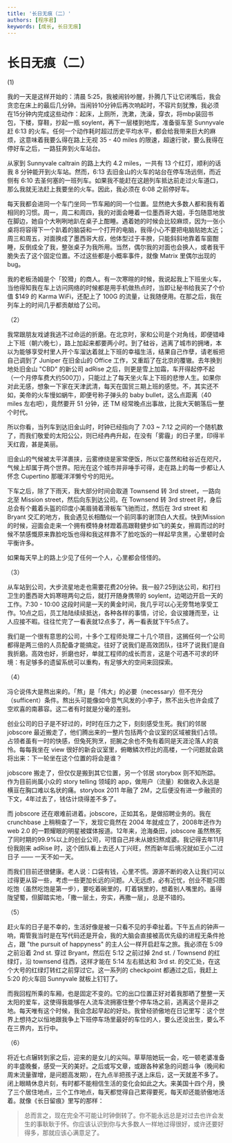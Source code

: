 ```yaml
---
title: '长日无痕（二）'
authors: [程序君]
keywords: [成长, 长日无痕]
---
```


# 长日无痕（二）

(1)

我的一天是这样开始的：清晨 5:25，我被闹铃吵醒，扑腾几下让它闭嘴后，我会贪恋在床上的最后几分钟。当闹铃10分钟后再次响起时，不容片刻犹豫，我必须在15分钟内完成这些动作：起床，上厕所，洗漱，洗澡，穿衣，将mbp装回书包，下楼，穿鞋，抄起一瓶 soylent，再下一层楼到地库，准备驱车至 Sunnyvale 赶 6:13 的火车。任何一个动作耗时超过历史平均水平，都会给我带来巨大的麻烦，这意味着我要么得在路上无视 35 - 40 miles 的限速，超速行驶，要么我得在停好车之后，一路狂奔到火车站台。

从家到 Sunnyvale caltrain 的路上大约 4.2 miles，一共有 13 个红灯，顺利的话我 8 分钟能开到火车站。然而，6:13 去旧金山的火车的站台在停车场远侧，而近侧有 6:10 去圣何塞的一班列车。如果我不能赶在这趟列车抵达前走过火车道口，那么我就无法赶上我要坐的火车。因此，我必须在 6:08 之前停好车。

每天我都会进同一个车门坐同一节车厢的同一个位置。显然绝大多数人都和我有着相同的习惯。周一，周二和周四，我的对面会睡着一位墨西哥大姐，手包随意地放在脚边，她自个大咧咧地趴在桌子上酣睡。遇着她的时候会比较麻烦，因为一张小桌将将容得下一个趴着的脑袋和一个打开的电脑，我得小心不要把电脑贴她太近；周三和周五，对面换成了墨西哥大叔，他体型过于丰腴，只能斜斜地靠着车窗酣睡，反倒成全了我，整张桌子为我所用。当然，偶尔我的对面也会换人，或者我干脆失去了这个固定位置。不过这些都是小概率事件，就像 Matrix 里偶尔出现的 bug。

我的老板汤姆是个「狡猾」的商人。有一次寒暄的时候，我说起我上下班坐火车，当他得知我在车上访问网络的时候都是用手机做热点时，当即让秘书给我买了个价值 $149 的 Karma WiFi，还配上了 100G 的流量，让我随便用。在那之后，我在列车上的时间几乎都贡献给了公司。

（2）

我常跟朋友戏谑我逃不过命运的折磨。在北京时，家和公司是个对角线，即便错峰上下班（朝六晚七），路上加起来都要两小时。到了硅谷，逃离了城市的拥堵，本以为能够享受村里人开个车溜达着就上下班的幸福生活，结果自己作孽，请老板把自己调到了 Juniper 在旧金山的 Office 工作，又重蹈了在北京的覆辙。去年换到地处旧金山 "CBD" 的新公司 adRise 之后，则更是雪上加霜，车开得起停不起（一个月停车费大约500刀），只能过上了每天坐火车上下班的悲惨人生。如果你对此无感，想象一下家在天津武清，每天在国贸三期上班的感觉。不，其实还不如，美帝的火车慢如蜗牛，即便号称子弹头的 baby bullet，这么点距离（40 miles 左右吧），竟然要开 51 分钟，还 TM 经常晚点出事故，比我大天朝落后一整个时代。

所以你看，当列车到达旧金山时，时钟已经指向了 7:03 ~ 7:12 之间的一个随机数了，而我们敬爱的太阳公公，则已经冉冉升起，在没有「雾霾」的日子里，印得半天红霞，甚是美丽。

旧金山的气候被太平洋裹挟，云雾缭绕是家常便饭，所以它虽然和硅谷近在咫尺，气候上却属于两个世界。阳光在这个城市并非唾手可得，走在路上的每一步都让人怀念 Cupertino 那暖洋洋懒兮兮的阳光。

下车之后，除了下雨天，我大部分时间会取道 Townsend 转 3rd street，一路向北至 Mission street，然后向东到达公司。在 Townsend 转 3rd street 时，身后总会有个戴着头盔的印度小美眉骑着滑板车飞驰而过，然后在 3rd street 和 Bryant 交汇的地方，我会遇见长相酷似一个前同事的谢顶白人大叔。快到Mission的时候，迎面会走来一个拥有模特身材蹬着高跟鞋健步如飞的美女，擦肩而过的时候不禁感慨原来靠脸吃饭也得和我这样靠不了脸吃饭的一样起早贪黑，心里顿时会平衡许多。

如果每天早上的路上少见了任何一个人，心里都会怪怪的。

（3）

从车站到公司，大步流星地走也需要花费20分钟。我一般7:25到达公司，和打扫卫生的墨西哥大妈寒暄两句之后，就打开随身携带的 soylent，边喝边开启一天的工作。7:30 - 10:00 这段时间是一天的黄金时间，我几乎可以心无旁骛地享受工作。10点之后，员工陆陆续续抵达，各种各样的事情，讨论，会议接踵而至，让人应接不暇。往往忙完了一看表就12点多了，再一看表就下午5点了。

我们是一个很有意思的公司，十多个工程师处理二十几个项目，这搁任何一个公司都得是两三倍的人员配备才能搞定。往好了说我们是高效团队，往坏了说我们是自我折磨。高效也好，折磨也好，单就工程师的成长而言，这是个可遇不可求的环境：有足够多的遗留系统可以重构，有足够大的空间来回探索。

（4）

冯仑说伟大是熬出来的。「熬」是「伟大」的必要（necessary）但不充分（sufficent）条件。熬出头可能像如今意气风发的小李子，熬不出头也许会成了空欢喜的南慕容。这二者有时就是分毫的差别。

创业公司的日子是不好过的，时时在压力之下，刻刻感受生死。我们的邻居 jobscore 最近搬走了，他们腾出来的一整片包括两个会议室的区域被我们占领。占领者虽有一时的快感，但兔死狗烹，扼腕之余也不免有着同是天涯沦落人的哀怜。每每我坐在 view 很好的新会议室里，俯瞰鳞次栉比的高楼，一个问题就会跳将出来：下一轮坐在这个位置的将会是谁？

jobscore 搬走了，但仅仅是搬到其它位置，另一个邻居 storybox 则不知所踪。作为目前尚属小众的 story telling 领域的 app，做用户（流量）和做收入永远是横亘在胸口难以名状的痛。storybox 2011 年融了 2M，之后便没有进一步融资的下文，4年过去了，钱估计烧得差不多了。

而 jobscore 还在艰难前进着。jobscore，正如其名，是做招聘业务的。我在 crunchbase 上稍稍查了一下，发现它竟然在 2004 年就成立了，2008年还作为 web 2.0 的一颗耀眼的明星被媒体报道。12年来，沧海桑田，jobscore 虽然熬死了同时期的99.9%以上的创业公司，可惜自己并未从媳妇熬成婆。我记得去年11月份我刚来 adRise 时，这个团队看上去还人丁兴旺，然而新年后境况就如王小二过日子 —— 一天不如一天。

而我们目前还很健康。老人说：口袋有钱，心里不慌。源源不断的收入让我们可以过得更从容一些，考虑一些更加长远的问题。人无远虑，必有近忧，创业不能只图吃饱（虽然吃饱是第一步），要吃着碗里的，盯着锅里的，想着别人嘴里的。虽得陇望蜀，但脚踏实地，「撒一层土，夯实，再撒一层」，总是不错的。

（5）

赶火车的日子是不幸的，生活好像是被一只看不见的手牵扯着。下午五点的钟声一响，甭管我当时是在写代码还是开会，我的大脑会直接被高优先级的进程无条件抢占，跟 "the pursuit of happyness" 的主人公一样开启赶车之旅。我必须在 5:09 之前沿着 2nd st. 穿过 Bryant，然后在 5:12 之前过掉 2nd st. / Townsend 的红绿灯，沿 townsend 往西，这样才能在 5:14 左右抵达和 3rd st. 的交汇处，在这个大号的红绿灯转红之前穿过它。这一系列的 checkpoint 都通过之后，我赶上 5:20 的火车回 Sunnyvale 就板上钉钉了。

而我回程所乘的车厢，也是固定不变的。它的出口位置正好对着我那晒了整整一天太阳的爱车，这使得我能够在人流车流拥塞住整个停车场之前，逃离这个是非之地。每天唯有这个时候，我会念起早起的好处。我曾经骄傲地在日记里写：这个世界上想持之以恒地跟我争上下班停车场里最好的车位的人，要么还没出生，要么不在三界内，五行中。

（6）

将近七点辗转到家之后，迎来的是女儿的尖叫。草草陪她玩一会，吃一顿老婆准备的丰盛晚餐，感受一天的美好。之后或写文章，或跟各种紧急的问题斗争（晚间和周末流量骤增，是问题高发期），在九点半把孩子送上床后，这一天就差不多了。闭上眼睛休息片刻，有时都不能相信生活的变化会如此之大。来美国十四个月，换了三个居住地点，三个工作地点，每天都觉得自己累得要死，每天却还能骄傲地活着。就像《长日留痕》里写的那样：

> 总而言之，现在完全不可能让时钟倒转了。你不能永远总是对过去也许会发生的事耿耿于怀。你应该认识到你与大多数人一样地过得很好，或许还要好得多，那就应该心满意足了。

